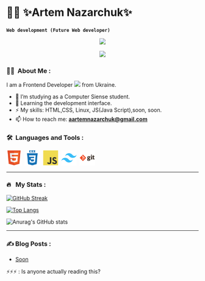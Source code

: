 # 🏄‍♂️ ✨Artem Nazarchuk✨
**`Web development (Future Web developer)`**
<p align="center">
<img src="https://i.giphy.com/media/v1.Y2lkPTc5MGI3NjExNng0ZnlmcDhtNm1uYXVubHpvMTVlYXp3Y2Y3NjE5OGpianV0bmF4ZyZlcD12MV9pbnRlcm5hbF9naWZfYnlfaWQmY3Q9Zw/lgcUUCXgC8mEo/giphy.gif"/>
</p>
<p align="center">
    <img src="https://readme-typing-svg.herokuapp.com/?lines=Never+gonna+give+you+up;_Never+gonna+let+you+down;_Never+_gonna+run+around+and+desert+you&font=Fira%20Code&color=%23D62F79&center=true&width=280&height=50">
</p>
<!-- <a href="https://www.buymeacoffee.com/artemnazarchuk" target="_blank"><img src="https://cdn.buymeacoffee.com/buttons/default-orange.png" alt="Buy Me A Coffee" height="41" width="174"></a>
</p> -->
<!-- <p align="center"><img src="https://komarev.com/ghpvc/?username=artemnazarchuk&style=flat-square&color=red" alt=""></p> -->

### :man_technologist: &nbsp;About Me :

I am a Frontend Developer <img src="https://media.giphy.com/media/WUlplcMpOCEmTGBtBW/giphy.gif" width="30"> from Ukraine.

- 🔭 I’m studying as a Computer Siense student.
- 🌱 Learning the development interface.
- ⚡ My skills: HTML,CSS, Linux, JS(Java Script),soon, soon.
- 📫 How to reach me: **aartemnazarchuk@gmail.com**
<!--
- 👯 I’m looking to collaborate on ...
- 🤔 I’m looking for help with ...
- 💬 Ask me about ...
-->


### 🛠 &nbsp;Languages and Tools :

<p>
<img src="https://github.com/devicons/devicon/blob/master/icons/html5/html5-original.svg" title="HTML5" alt="HTML" width="40" height="40"/>&nbsp;
<img src="https://github.com/devicons/devicon/blob/master/icons/css3/css3-plain-wordmark.svg"  title="CSS3" alt="CSS" width="40" height="40"/>&nbsp;
<img src="https://github.com/devicons/devicon/blob/master/icons/javascript/javascript-original.svg" title="JavaScript" alt="JavaScript" width="40" height="40"/>&nbsp;
<!-- <img src="https://github.com/devicons/devicon/blob/master/icons/vuejs/vuejs-original-wordmark.svg" title="Vuejs" alt="Vuejs" width="40" height="40"/>&nbsp; -->
<img src="https://github.com/devicons/devicon/blob/master/icons/tailwindcss/tailwindcss-original.svg" title="tailwindcss" alt="tailwindcss" width="40" height="40"/>&nbsp;
<img src="https://github.com/devicons/devicon/blob/master/icons/git/git-original-wordmark.svg" title="Git" **alt="Git" width="40" height="40"/>&nbsp;
<!-- <img src="https://github.com/devicons/devicon/blob/master/icons/python/python-original-wordmark.svg" title="React" alt="React" width="40" height="40"/>&nbsp; -->
<!-- <img src="https://github.com/devicons/devicon/blob/master/icons/nodejs/nodejs-original-wordmark.svg" title="NodeJS" alt="NodeJS" width="40" height="40"/>&nbsp; -->
<!--
<img src="https://github.com/devicons/devicon/blob/master/icons/react/react-original-wordmark.svg" title="React" alt="React" width="40" height="40"/>&nbsp;
<img src="https://github.com/devicons/devicon/blob/master/icons/mysql/mysql-original-wordmark.svg" title="MySQL"  alt="MySQL" width="40" height="40"/>&nbsp; -->
</p>

---

### 🔥 &nbsp; My Stats :
[![GitHub Streak](https://streak-stats.demolab.com?user=artemnazarchuk&theme=transparent&date_format=j%20M%5B%20Y%5D&card_width=300&card_height=170&hide_longest_streak=true)](https://git.io/streak-stats)&nbsp;

[![Top Langs](https://github-readme-stats.vercel.app/api/top-langs/?username=artemnazarchuk&layout=compact&theme=transparent)](https://github.com/anuraghazra/github-readme-stats)

![Anurag's GitHub stats](https://github-readme-stats.vercel.app/api?username=artemnazarchuk&show_icons=true&theme=transparent)

---

### ✍️ Blog Posts : 
- [Soon](https://www.github.com/artemnazarchuk)
<!-- BLOG-POST-LIST:START -->
<!-- BLOG-POST-LIST:END -->

⚡⚡⚡ : Is anyone actually reading this?
